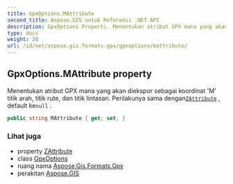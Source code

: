 ```yaml
---
title: GpxOptions.MAttribute
second_title: Aspose.GIS untuk Referensi .NET API
description: GpxOptions Properti. Menentukan atribut GPX mana yang akan diekspor sebagai koordinat M titik arah titik rute dan titik lintasan. Perilakunya sama denganZAttribute  default kenull .
type: docs
weight: 20
url: /id/net/aspose.gis.formats.gpx/gpxoptions/mattribute/
---
```

## GpxOptions.MAttribute property

Menentukan atribut GPX mana yang akan diekspor sebagai koordinat 'M' titik arah, titik rute, dan titik lintasan. Perilakunya sama dengan[`ZAttribute`](../zattribute/) , default ke`null` .

```csharp
public string MAttribute { get; set; }
```

### Lihat juga

* property [ZAttribute](../zattribute/)
* class [GpxOptions](../)
* ruang nama [Aspose.Gis.Formats.Gpx](../../gpxoptions/)
* perakitan [Aspose.GIS](../../../)


